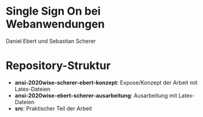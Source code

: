 # Single Sign On bei Webanwendungen

Daniel Ebert und Sebastian Scherer

# Repository-Struktur

- <b>ansi-2020wise-scherer-ebert-konzept</b>: Expose/Konzept der Arbeit mit Latex-Dateien
- <b>ansi-2020wise-ebert-scherer-ausarbeitung</b>: Ausarbeitung mit Latex-Dateien
- <b>src</b>: Praktischer Teil der Arbeit
